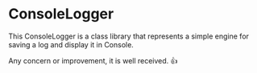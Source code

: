 # ConsoleLogger

This ConsoleLogger is a class library that represents a simple engine for saving a log and display it in Console.

Any concern or improvement, it is well received. :+1:
